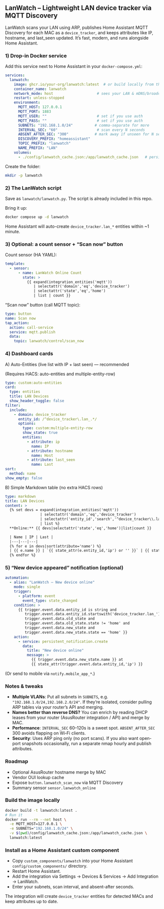 ## LanWatch – Lightweight LAN device tracker via MQTT Discovery

LanWatch scans your LAN using ARP, publishes Home Assistant MQTT Discovery for each MAC as a `device_tracker`, and keeps attributes like IP, hostname, and last_seen updated. It’s fast, modern, and runs alongside Home Assistant.

### 1) Drop-in Docker service

Add this service next to Home Assistant in your `docker-compose.yml`:

```yaml
services:
  lanwatch:
    image: ghcr.io/your-org/lanwatch:latest  # or build locally from this repo
    container_name: lanwatch
    network_mode: host                    # sees your LAN & mDNS/broadcast
    restart: unless-stopped
    environment:
      MQTT_HOST: 127.0.0.1
      MQTT_PORT: 1883
      MQTT_USER: ""                       # set if you use auth
      MQTT_PASS: ""                       # set if you use auth
      SUBNETS: "192.168.1.0/24"          # comma-separate for more
      INTERVAL_SEC: "60"                  # scan every N seconds
      ABSENT_AFTER_SEC: "300"            # mark away if unseen for N sec
      DISCOVERY_PREFIX: "homeassistant"
      TOPIC_PREFIX: "lanwatch"
      NAME_PREFIX: "LAN"
    volumes:
      - ./config/lanwatch_cache.json:/app/lanwatch_cache.json   # persistence (optional)
```

Create the folder:

```bash
mkdir -p lanwatch
```

### 2) The LanWatch script

Save as `lanwatch/lanwatch.py`. The script is already included in this repo.

Bring it up:

```bash
docker compose up -d lanwatch
```

Home Assistant will auto-create `device_tracker.lan_*` entities within ~1 minute.

### 3) Optional: a count sensor + “Scan now” button

Count sensor (HA YAML):

```yaml
template:
  - sensor:
      - name: LanWatch Online Count
        state: >
          {{ expand(integration_entities('mqtt'))
             | selectattr('domain','eq','device_tracker')
             | selectattr('state','eq','home')
             | list | count }}
```

“Scan now” button (call MQTT topic):

```yaml
type: button
name: Scan now
tap_action:
  action: call-service
  service: mqtt.publish
  data:
    topic: lanwatch/control/scan_now
```

### 4) Dashboard cards

A) Auto-Entities (live list with IP + last seen) — recommended

(Requires HACS: auto-entities and multiple-entity-row)

```yaml
type: custom:auto-entities
card:
  type: entities
  title: LAN Devices
  show_header_toggle: false
filter:
  include:
    - domain: device_tracker
      entity_id: /^device_tracker\.lan_.*/
      options:
        type: custom:multiple-entity-row
        show_state: true
        entities:
          - attribute: ip
            name: IP
          - attribute: hostname
            name: Host
          - attribute: last_seen
            name: Last
sort:
  method: name
show_empty: false
```

B) Simple Markdown table (no extra HACS rows)

```yaml
type: markdown
title: LAN Devices
content: >
  {% set devs = expand(integration_entities('mqtt'))
                | selectattr('domain','eq','device_tracker')
                | selectattr('entity_id','search','^device_tracker\\.lan_')
                | list %}
  **Online:** {{ devs|selectattr('state','eq','home')|list|count }}

  | Name | IP | Last |
  |---|---|---|
  {% for e in devs|sort(attribute='name') %}
  | {{ e.name }} | `{{ state_attr(e.entity_id,'ip') or '' }}` | {{ state_attr(e.entity_id,'last_seen') or '' }} |
  {% endfor %}
```

### 5) “New device appeared” notification (optional)

```yaml
automation:
  - alias: "LanWatch – New device online"
    mode: single
    trigger:
      - platform: event
        event_type: state_changed
    condition: >
      {{ trigger.event.data.entity_id is string and
         trigger.event.data.entity_id.startswith('device_tracker.lan_') and
         trigger.event.data.old_state and
         trigger.event.data.old_state.state != 'home' and
         trigger.event.data.new_state and
         trigger.event.data.new_state.state == 'home' }}
    action:
      - service: persistent_notification.create
        data:
          title: "New device online"
          message: >
            {{ trigger.event.data.new_state.name }} at
            {{ state_attr(trigger.event.data.entity_id,'ip') }}
```

(Or send to mobile via `notify.mobile_app_*`.)

### Notes & tweaks
- **Multiple VLANs**: Put all subnets in `SUBNETS`, e.g. `"192.168.1.0/24,192.168.2.0/24"`. If they’re isolated, consider pulling ARP tables via your router’s API and merging.
- **Names better than reverse DNS?** You can enrich by reading DHCP leases from your router (AsusRouter integration / API) and merge by MAC.
- **Performance**: `INTERVAL_SEC` 60–120s is a sweet spot. `ABSENT_AFTER_SEC` 300 avoids flapping on Wi‑Fi clients.
- **Security**: Uses ARP ping only (no port scans). If you also want open-port snapshots occasionally, run a separate nmap hourly and publish attributes.

### Roadmap
- Optional AsusRouter hostname merge by MAC
- Vendor OUI lookup cache
- Expose `button.lanwatch_scan_now` via MQTT Discovery
- Summary sensor `sensor.lanwatch_online` 

### Build the image locally

```bash
docker build -t lanwatch:latest .
# Run it
docker run --rm --net host \
  -e MQTT_HOST=127.0.0.1 \
  -e SUBNETS="192.168.1.0/24" \
  -v $(pwd)/config/lanwatch_cache.json:/app/lanwatch_cache.json \
  lanwatch:latest
``` 

### Install as a Home Assistant custom component

- Copy `custom_components/lanwatch` into your Home Assistant `config/custom_components/` directory.
- Restart Home Assistant.
- Add the integration via Settings → Devices & Services → Add Integration → LanWatch.
- Enter your subnets, scan interval, and absent-after seconds.

The integration will create `device_tracker` entities for detected MACs and keep attributes up to date. 